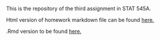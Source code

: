 This is the repository of the third assignment in STAT 545A.

Html version of homework markdown file can be found [here.](hw03.html)

.Rmd version to be found [here.](hw03.Rmd)
